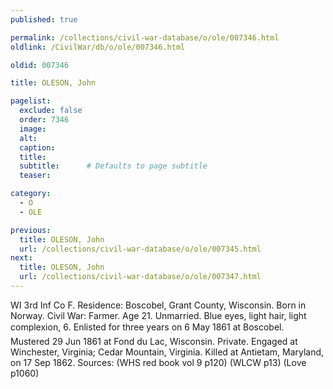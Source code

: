```yaml
---
published: true

permalink: /collections/civil-war-database/o/ole/007346.html
oldlink: /CivilWar/db/o/ole/007346.html

oldid: 007346

title: OLESON, John

pagelist:
  exclude: false
  order: 7346
  image: 
  alt:
  caption:
  title:
  subtitle:      # Defaults to page subtitle
  teaser:

category: 
  - O 
  - OLE

previous:
  title: OLESON, John
  url: /collections/civil-war-database/o/ole/007345.html  
next:
  title: OLESON, John
  url: /collections/civil-war-database/o/ole/007347.html   
---
```

WI 3rd Inf Co F. Residence: Boscobel, Grant County, Wisconsin. Born in Norway. Civil War: Farmer. Age 21. Unmarried. Blue eyes, light hair, light complexion, 6&#146;. Enlisted for three years on 6 May 1861 at Boscobel. Mustered 29 Jun 1861 at Fond du Lac, Wisconsin. Private. Engaged at Winchester, Virginia; Cedar Mountain, Virginia. Killed at Antietam, Maryland, on 17 Sep 1862. Sources: (WHS red book vol 9 p120) (WLCW p13) (Love p1060)